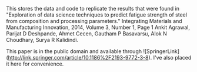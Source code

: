 This stores the data and code to replicate the results that were found in 
"Exploration of data science techniques to predict fatigue strength of steel from composition and processing parameters."
Integrating Materials and Manufacturing Innovation, 2014, Volume 3, Number 1, Page 1
Ankit Agrawal, Parijat D Deshpande, Ahmet Cecen, Gautham P Basavarsu, Alok N Choudhary, Surya R Kalidindi.

This paper is in the public domain and available through ![SpringerLink] (http://link.springer.com/article/10.1186%2F2193-9772-3-8). 
I've also placed it here for convenience.

